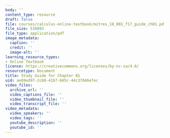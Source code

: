 ```yaml
---
body: ''
content_type: resource
draft: false
file: courses/calculus-online-textbook/mitres_18_001_f17_guide_ch01.pdf
file_size: 518093
file_type: application/pdf
image_metadata:
  caption: ''
  credit: ''
  image-alt: ''
learning_resource_types:
- Online Textbook
license: https://creativecommons.org/licenses/by-nc-sa/4.0/
resourcetype: Document
title: Study Guide for Chapter 01
uid: ae69ed97-2c68-41b7-b65c-44c37666efec
video_files:
  archive_url: ''
  video_captions_file: ''
  video_thumbnail_file: ''
  video_transcript_file: ''
video_metadata:
  video_speakers: ''
  video_tags: ''
  youtube_description: ''
  youtube_id: ''
---
```

